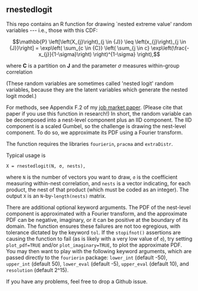 ## rnestedlogit

This repo contains an R function for drawing `nested extreme value' random variables --- i.e., those with this CDF:
```math
\mathbb{P}
\left[\left(X_{j}\right)_{j \in {J}} \leq 
\left(x_{j}\right)_{j \in {J}}\right]
= \exp\left(
\sum_{c \in {C}} 
\left(
\sum_{j \in c} \exp\left(\frac{-x_{j}}{1-\sigma}\right)
\right)^{1-\sigma}
\right),
```
where $\mathbf{C}$ is a partition on $\mathbf{J}$ and the parameter $σ$ measures within-group correlation

(These random variables are sometimes called 'nested logit' random variables, because they are the latent variables which generate the nested logit model.)

For methods, see Appendix F.2 of my [job market paper](https://wilburtownsend.github.io/papers/visas.pdf). (Please cite that paper if you use this function in research!) In short, the random variable can be decomposed into a nest-level component plus an IID component. The IID component is a scaled Gumbel, so the challenge is drawing the nest-level component. To do so, we approximate its PDF using a Fourier transform.

The function requires the libraries `fourierin`, `pracma` and `extraDistr`.

Typical usage is 
```
X = rnestedlogit(N, σ, nests),
```
where `N` is the number of vectors you want to draw, `σ` is the coefficient measuring within-nest correlation, and `nests` is a vector indicating, for each product, the nest of that product (which must be coded as an integer). The output `X` is an `N`-by-`length(nests)` matrix.

There are additional optional keyword arguments. The PDF of the nest-level component is approximated with a Fourier transform, and the approximate PDF can be negative, imaginary, or it can be positive at the boundary of its domain. The function ensures these failures are not too egregious, with tolerance dictated by the keyword `tol`. If the `stopifnot()` assertions are causing the function to fail (as is likely with a very low value of `σ`), try setting `plot_pdf=TRUE` and/or `plot_imaginary=TRUE`, to plot the approximate PDF. You may then want to play with the following keyword arguments, which are passed directly to the `fourierin` package: `lower_int` (default -50), `upper_int` (default 50), `lower_eval` (default -5), `upper_eval` (default 10), and `resolution` (default 2^15).

If you have any problems, feel free to drop a Github issue.
